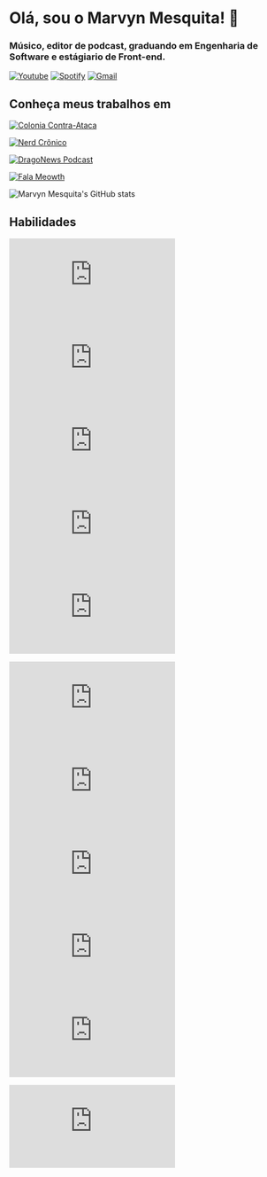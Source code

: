 # Olá, sou o Marvyn Mesquita! 👋

### Músico, editor de podcast, graduando em Engenharia de Software e estágiario de Front-end.

[![Youtube](https://img.shields.io/badge/YouTube-FF0000?style=for-the-badge&logo=youtube&logoColor=white)](https://youtube.com/marvynmesquita) [![Spotify](https://img.shields.io/badge/Spotify-1ED760?&style=for-the-badge&logo=spotify&logoColor=white)](https://open.spotify.com/artist/2rogN5Yu87GKlDzzhhJ6H2?si=g0Uujf6fTzySZWaFpNl7AQ) [![Gmail](https://img.shields.io/badge/Gmail-D14836?style=for-the-badge&logo=gmail&logoColor=white)](mailto:marvynmesquita@gmail.com) 

## Conheça meus trabalhos em

[![Colonia Contra-Ataca](https://img.shields.io/badge/Colonia%20Contra--Ataca-M%C3%BAsicas-red?style=flat-square&logo=youtube)](https://youtube.com/@coloniacontraataca)

[![Nerd Crônico](https://img.shields.io/badge/Nerd%20Cronico-M%C3%BAsica-red?style=flat-square&logo=youtube)](https://www.youtube.com/@canalnerdcronico)

[![DragoNews Podcast](https://img.shields.io/badge/DragoNews%20Podcast-Edição-brightgreen?style=flat-square&logo=spotify)](https://open.spotify.com/show/6FVpnpqVoAZmRQ3P2eLkiD?si=d965ea7bc52f447c)

[![Fala Meowth](https://img.shields.io/badge/Fala%20Meowth-Edição-brightgreen?style=flat-square&logo=spotify)](https://open.spotify.com/show/2DFNSUZtyDV39bkZOhPiUC?si=e29f145f66074d6e)

![Marvyn Mesquita's GitHub stats](https://github-readme-stats.vercel.app/api?username=marvynmesquita&show_icons=true&theme=radical)

## Habilidades

![HTML5](https://icon-icons.com/downloadimage.php?id=115605&root=1826/PNG/48/&file=4202122html5logosocialsocialmediawebsite-115696_115605.png)
![CSS](https://icon-icons.com/downloadimage.php?id=130661&root=2107/PNG/48/&file=file_type_css_icon_130661.png)
![JavaScript](https://icon-icons.com/downloadimage.php?id=130900&root=2108/PNG/48/&file=javascript_icon_130900.png)
![Scss](https://icon-icons.com/downloadimage.php?id=130177&root=2107/PNG/48/&file=file_type_scss_icon_130177.png)
![React](https://icon-icons.com/downloadimage.php?id=146374&root=2415/PNG/48/&file=react_original_logo_icon_146374.png)

![VS Code](https://icon-icons.com/downloadimage.php?id=130084&root=2107/PNG/48/&file=file_type_vscode_icon_130084.png)
![Photoshop](https://icon-icons.com/downloadimage.php?id=190436&root=3053/PNG/48/&file=adobe_photoshop_macos_bigsur_icon_190436.png)
![Ubuntu](https://icon-icons.com/downloadimage.php?id=104634&root=1508/PNG/48/&file=ubuntustarthere_104634.png)
![Mac OS](https://icon-icons.com/downloadimage.php?id=131212&root=2119/PNG/48/&file=social_apple_macbook_iphone_icon_131212.png)
![FL Studio](https://icon-icons.com/downloadimage.php?id=23524&root=195/PNG/48/&file=FL_Studio_23524.png)

![Logic Pro](https://icon-icons.com/downloadimage.php?id=190022&root=3053/PNG/48/&file=logic_pro_x_alt_macos_bigsur_icon_190022.png)
